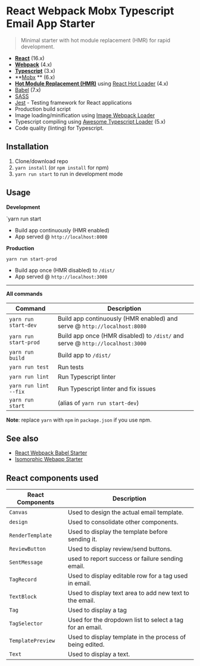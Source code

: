 # React Webpack Mobx Typescript Email App Starter
> Minimal starter with hot module replacement (HMR) for rapid development.

* **[React](https://facebook.github.io/react/)** (16.x)
* **[Webpack](https://webpack.js.org/)** (4.x)
* **[Typescript](https://www.typescriptlang.org/)** (3.x)
* **[Mobx](https://mobx.js.org/) ** (6.x)
* **[Hot Module Replacement (HMR)](https://webpack.js.org/concepts/hot-module-replacement/)** using [React Hot Loader](https://github.com/gaearon/react-hot-loader) (4.x)
* [Babel](http://babeljs.io/) (7.x)
* [SASS](http://sass-lang.com/)
* [Jest](https://facebook.github.io/jest/) - Testing framework for React applications
* Production build script
* Image loading/minification using [Image Webpack Loader](https://github.com/tcoopman/image-webpack-loader)
* Typescript compiling using [Awesome Typescript Loader](https://github.com/s-panferov/awesome-typescript-loader) (5.x)
* Code quality (linting) for Typescript.

## Installation
1. Clone/download repo
2. `yarn install` (or `npm install` for npm)
3. `yarn run start` to run in development mode

## Usage
**Development**

`yarn run start

* Build app continuously (HMR enabled)
* App served @ `http://localhost:8000`

**Production**

`yarn run start-prod`

* Build app once (HMR disabled) to `/dist/`
* App served @ `http://localhost:3000`

---

**All commands**

Command | Description
--- | ---
`yarn run start-dev` | Build app continuously (HMR enabled) and serve @ `http://localhost:8080`
`yarn run start-prod` | Build app once (HMR disabled) to `/dist/` and serve @ `http://localhost:3000`
`yarn run build` | Build app to `/dist/`
`yarn run test` | Run tests
`yarn run lint` | Run Typescript linter
`yarn run lint --fix` | Run Typescript linter and fix issues
`yarn run start` | (alias of `yarn run start-dev`)

**Note**: replace `yarn` with `npm` in `package.json` if you use npm.

## See also
* [React Webpack Babel Starter](https://github.com/vikpe/react-webpack-babel-starter)
* [Isomorphic Webapp Starter](https://github.com/vikpe/isomorphic-webapp-starter)


## React components used

React Components | Description
--- | ---
`Canvas`| Used to design the actual email template.
`design` | Used to consolidate other components.
`RenderTemplate` | Used to display the template before sending it.
`ReviewButton` | Used to display review/send buttons.
`SentMessage` | used to report success or failure sending email.
`TagRecord` | Used to display editable row for a tag used in email.
`TextBlock` | Used to display text area to add new text to the email.
`Tag` | Used to display a tag
`TagSelector` | Used for the dropdown list to select a tag for an email.
`TemplatePreview` | Used to display template in the process of being edited.
`Text` | Used to display a text.
